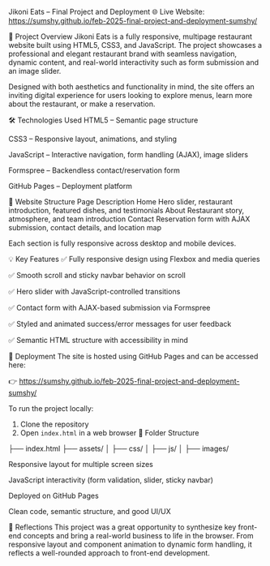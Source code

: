 Jikoni Eats – Final Project and Deployment 🌐
Live Website: https://sumshy.github.io/feb-2025-final-project-and-deployment-sumshy/

📌 Project Overview
Jikoni Eats is a fully responsive, multipage restaurant website built using HTML5, CSS3, and JavaScript. The project showcases a professional and elegant restaurant brand with seamless navigation, dynamic content, and real-world interactivity such as form submission and an image slider.

Designed with both aesthetics and functionality in mind, the site offers an inviting digital experience for users looking to explore menus, learn more about the restaurant, or make a reservation.

🛠️ Technologies Used
HTML5 – Semantic page structure

CSS3 – Responsive layout, animations, and styling

JavaScript – Interactive navigation, form handling (AJAX), image sliders

Formspree – Backendless contact/reservation form

GitHub Pages – Deployment platform

📄 Website Structure
Page	Description
Home	Hero slider, restaurant introduction, featured dishes, and testimonials
About	Restaurant story, atmosphere, and team introduction
Contact	Reservation form with AJAX submission, contact details, and location map

Each section is fully responsive across desktop and mobile devices.

💡 Key Features
✅ Fully responsive design using Flexbox and media queries

✅ Smooth scroll and sticky navbar behavior on scroll

✅ Hero slider with JavaScript-controlled transitions

✅ Contact form with AJAX-based submission via Formspree

✅ Styled and animated success/error messages for user feedback

✅ Semantic HTML structure with accessibility in mind

🚀 Deployment
The site is hosted using GitHub Pages and can be accessed here:

👉 https://sumshy.github.io/feb-2025-final-project-and-deployment-sumshy/

To run the project locally:
1. Clone the repository
2. Open `index.html` in a web browser
📁 Folder Structure

├── index.html
├── assets/
│   ├── css/
│   ├── js/
│   ├── images/

 Responsive layout for multiple screen sizes

 JavaScript interactivity (form validation, slider, sticky navbar)

 Deployed on GitHub Pages

 Clean code, semantic structure, and good UI/UX

🧠 Reflections
This project was a great opportunity to synthesize key front-end concepts and bring a real-world business to life in the browser. From responsive layout and component animation to dynamic form handling, it reflects a well-rounded approach to front-end development.
